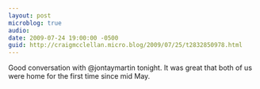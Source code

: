 ```yaml
---
layout: post
microblog: true
audio: 
date: 2009-07-24 19:00:00 -0500
guid: http://craigmcclellan.micro.blog/2009/07/25/t2832850978.html
---
```

Good conversation with @jontaymartin tonight. It was great that both of us were home for the first time since mid May.
